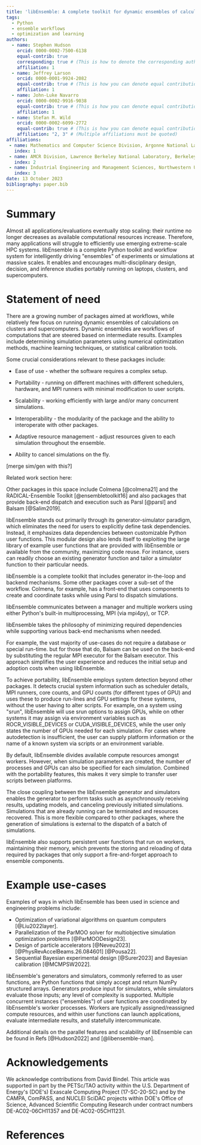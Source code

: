 ```yaml
---
title: 'libEnsemble: A complete toolkit for dynamic ensembles of calculations'
tags:
  - Python
  - ensemble workflows
  - optimization and learning
authors:
  - name: Stephen Hudson
    orcid: 0000-0002-7500-6138
    equal-contrib: true
    corresponding: true # (This is how to denote the corresponding author)
    affiliation: 1
  - name: Jeffrey Larson
    orcid: 0000-0001-9924-2082
    equal-contrib: true # (This is how you can denote equal contributions between multiple authors)
    affiliation: 1
  - name: John-Luke Navarro
    orcid: 0000-0002-9916-9038
    equal-contrib: true # (This is how you can denote equal contributions between multiple authors)
    affiliation: 1
  - name: Stefan M. Wild
    orcid: 0000-0002-6099-2772
    equal-contrib: true # (This is how you can denote equal contributions between multiple authors)
    affiliation: "2, 3" # (Multiple affiliations must be quoted)
affiliations:
 - name: Mathematics and Computer Science Division, Argonne National Laboratory, Lemont, IL, USA
   index: 1
 - name: AMCR Division, Lawrence Berkeley National Laboratory, Berkeley, CA, USA
   index: 2
 - name: Industrial Engineering and Management Sciences, Northwestern University, Evanston, IL, USA
   index: 3
date: 13 October 2023
bibliography: paper.bib
---
```


# Summary

Almost all applications/evaluations eventually stop scaling: their runtime no
longer decreases as available computational resources increase.
Therefore, many applications will struggle to efficiently use emerging
extreme-scale HPC systems.
libEnsemble is a complete Python toolkit and workflow system for intelligently driving
"ensembles" of experiments or simulations at massive scales.
It enables and encourages multi-disciplinary design, decision, and inference
studies portably running on laptops, clusters, and supercomputers.

# Statement of need

There are a growing number of packages aimed at workflows, while relatively few
focus on running dynamic ensembles of calculations on clusters and supercomputers.
Dynamic ensembles are workflows of computations that are steered
based on intermediate results.
Examples include determining simulation parameters using numerical optimization
methods, machine learning techniques, or statistical calibration tools.

Some crucial considerations relevant to these packages include:

- Ease of use - whether the software requires a complex setup.

- Portability - running on different machines with different schedulers, hardware, and MPI runners with minimal modification to user scripts.

- Scalability - working efficiently with large and/or many concurrent simulations.

- Interoperability - the modularity of the package and the ability to interoperate with other packages.

- Adaptive resource management - adjust resources given to each simulation throughout the ensemble.

- Ability to cancel simulations on the fly.

[merge sim/gen with this?]

Related work section here:
>>>>>>>
Other packages in this space include Colmena [@colmena21] and the
RADICAL-Ensemble Toolkit [@ensembletoolkit16] and also packages that provide
back-end dispatch and execution such as Parsl [@parsl] and Balsam [@Salim2019].
>>>>>>>

libEnsemble stands out primarily through its generator-simulator paradigm,
which eliminates the need for users to explicitly define task dependencies.
Instead, it emphasizes data dependencies between customizable Python user
functions. This modular design also lends itself to exploiting the large
library of example user functions that are provided with libEnsemble or
available from the community, maximizing code reuse. For instance, users can
readily choose an existing generator function and tailor a simulator function
to their particular needs.

<!--- JLN: can reword the below paragraph -->

libEnsemble is a complete toolkit that includes generator in-the-loop and
backend mechanisms. Some other packages cover a sub-set of the workflow.
Colmena, for example, has a front-end that uses components to create and
coordinate tasks while using Parsl to dispatch simulations.

libEnsemble communicates between a manager and multiple workers using either
Python's built-in multiprocessing, MPI (via mpi4py), or TCP.

libEnsemble takes the philosophy of minimizing required dependencies while
supporting various back-end mechanisms when needed.

For example, the vast majority of use-cases do not require a database or
special run-time. but for those that do, Balsam can be used on the back-end by
substituting the regular MPI executor for the Balsam executor. This approach
simplifies the user experience and reduces the initial setup and adoption costs
when using libEnsemble.

To achieve portability, libEnsemble employs system detection beyond other
packages. It detects crucial system information such as scheduler details, MPI
runners, core counts, and GPU counts (for different types of GPU) and uses
these to produce run-lines and GPU settings for these systems, without the user
having to alter scripts. For example, on a system using "srun", libEnsemble
will use srun options to assign GPUs, while on other systems it may assign via
environment variables such as ROCR_VISIBLE_DEVICES or CUDA_VISIBLE_DEVICES,
while the user only states the number of GPUs needed for each simulation. For
cases where autodetection is insufficient, the user can supply platform
information or the name of a known system via scripts or an environment
variable.

By default, libEnsemble divides available compute resources amongst workers.
However, when simulation parameters are created, the number of processes and
GPUs can also be specified for each simulation. Combined with the portability
features, this makes it very simple to transfer user scripts between platforms.

The close coupling between the libEnsemble generator and simulators enables the
generator to perform tasks such as asynchronously receiving results, updating
models, and canceling previously initiated simulations. Simulations that are
already running can be terminated and resources recovered. This is more
flexible compared to other packages, where the generation of simulations is
external to the dispatch of a batch of simulations.

libEnsemble also supports persistent user functions that run on workers,
maintaining their memory, which prevents the storing and reloading of data
required by packages that only support a fire-and-forget approach to ensemble
components.

# Example use-cases

Examples of ways in which libEnsemble has been used in science and engineering
problems include:

- Optimization of variational algorithms on quantum computers [@Liu2022layer].
- Parallelization of the ParMOO solver for multiobjective simulation optimization problems [@ParMOODesign23].
- Design of particle accelerators [@Neveu2023] [@PhysRevAccelBeams.26.084601] [@Pousa22].
- Sequential Bayesian experimental design [@Surer2023] and Bayesian calibration [@MCMPSW2022].

libEnsemble's generators and simulators, commonly referred to as user functions, are Python
functions that simply accept and return NumPy structured arrays. Generators produce input for
simulators, while simulators evaluate those inputs; any level of complexity is supported.
Multiple concurrent instances ("ensembles") of user functions are coordinated by libEnsemble's
worker processes. Workers are typically assigned/reassigned compute resources, and within
user functions can launch applications, evaluate intermediate results, and statefully intercommunicate.

Additional details on the parallel features and scalability of libEnsemble can
be found in Refs [@Hudson2022] and [@libensemble-man].

# Acknowledgements

We acknowledge contributions from David Bindel.
This article was supported in part by the PETSc/TAO activity within the U.S.
Department of Energy's (DOE's) Exascale Computing Project (17-SC-20-SC) and by
the CAMPA, ComPASS, and NUCLEI SciDAC projects within DOE's Office of Science,
Advanced Scientific Computing Research under contract numbers DE-AC02-06CH11357
and DE-AC02-05CH11231.


# References
